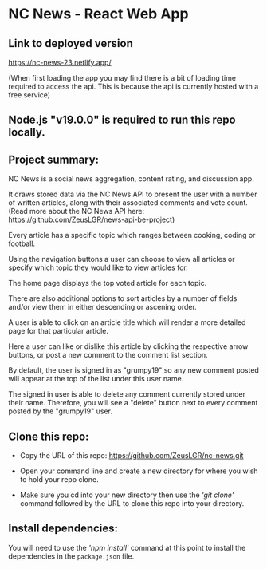 # NC News - React Web App

## Link to deployed version

https://nc-news-23.netlify.app/

(When first loading the app you may find there is a bit of loading time required to access the api. This is because the api is currently hosted with a free service)

Node.js "v19.0.0" is required to run this repo locally.
--

## Project summary:

NC News is a social news aggregation, content rating, and discussion app. 

It draws stored data via the NC News API to present the user with a number of written articles, along with their associated comments and vote count. 
(Read more about the NC News API here: https://github.com/ZeusLGR/news-api-be-project)

Every article has a specific topic which ranges between cooking, coding or football. 

Using the navigation buttons a user can choose to view all articles or specify which topic they would like to view articles for.

The home page displays the top voted article for each topic.

There are also additional options to sort articles by a number of fields and/or view them in either descending or ascening order.

A user is able to click on an article title which will render a more detailed page for that particular article. 

Here a user can like or dislike this article by clicking the respective arrow buttons, or post a new comment to the comment list section. 

By default, the user is signed in as "grumpy19" so any new comment posted will appear at the top of the list under this user name. 

The signed in user is able to delete any comment currently stored under their name. Therefore, you will see a "delete" button next to every comment posted by the "grumpy19" user. 


## Clone this repo:

- Copy the URL of this repo: https://github.com/ZeusLGR/nc-news.git

- Open your command line and create a new directory for where you wish to hold your repo clone.

- Make sure you cd into your new directory then use the _'git clone'_ command followed by the URL to clone this repo into your directory.

## Install dependencies:

You will need to use the _'npm install'_ command at this point to install the dependencies in the `package.json` file.

